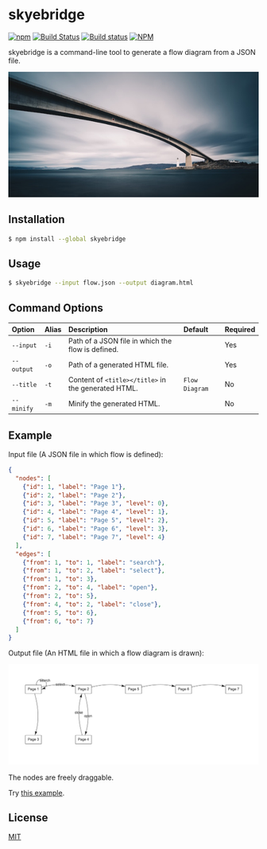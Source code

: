 # skyebridge

[![npm](https://img.shields.io/npm/v/skyebridge.svg)](https://www.npmjs.com/package/skyebridge)
[![Build Status](https://travis-ci.org/emsk/skyebridge.svg?branch=master)](https://travis-ci.org/emsk/skyebridge)
[![Build status](https://ci.appveyor.com/api/projects/status/t4f8lvatqdb3l4kj?svg=true)](https://ci.appveyor.com/project/emsk/skyebridge)
[![NPM](https://img.shields.io/npm/l/skyebridge.svg)](LICENSE)

skyebridge is a command-line tool to generate a flow diagram from a JSON file.

![Skye Bridge](skyebridge.jpg?raw=true)

## Installation

```sh
$ npm install --global skyebridge
```

## Usage

```sh
$ skyebridge --input flow.json --output diagram.html
```

## Command Options

| Option | Alias | Description | Default | Required |
| :----- | :---- | :---------- | :------ | :------- |
| `--input` | `-i` | Path of a JSON file in which the flow is defined. | | Yes |
| `--output` | `-o` | Path of a generated HTML file. | | Yes |
| `--title` | `-t` | Content of `<title></title>` in the generated HTML. | `Flow Diagram` | No |
| `--minify` | `-m` | Minify the generated HTML. | | No |

## Example

Input file (A JSON file in which flow is defined):

```json
{
  "nodes": [
    {"id": 1, "label": "Page 1"},
    {"id": 2, "label": "Page 2"},
    {"id": 3, "label": "Page 3", "level": 0},
    {"id": 4, "label": "Page 4", "level": 1},
    {"id": 5, "label": "Page 5", "level": 2},
    {"id": 6, "label": "Page 6", "level": 3},
    {"id": 7, "label": "Page 7", "level": 4}
  ],
  "edges": [
    {"from": 1, "to": 1, "label": "search"},
    {"from": 1, "to": 2, "label": "select"},
    {"from": 1, "to": 3},
    {"from": 2, "to": 4, "label": "open"},
    {"from": 2, "to": 5},
    {"from": 4, "to": 2, "label": "close"},
    {"from": 5, "to": 6},
    {"from": 6, "to": 7}
  ]
}
```

Output file (An HTML file in which a flow diagram is drawn):

![Diagram](diagram.png?raw=true)

The nodes are freely draggable.

Try [this example](test/fixtures/output/diagram.html).

## License

[MIT](LICENSE)
